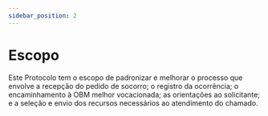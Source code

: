```yaml
---
sidebar_position: 2
---
```


# Escopo

Este Protocolo tem o escopo de padronizar e melhorar o processo que
envolve a recepção do pedido de socorro; o registro da ocorrência; o encaminhamento à OBM melhor vocacionada; 
as orientações ao solicitante; e a seleção e envio dos recursos necessários ao atendimento do chamado.

